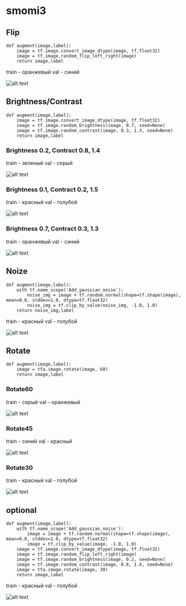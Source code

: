 # smomi3


## Flip
```
def augment(image,label):
    image = tf.image.convert_image_dtype(image, tf.float32)
    image = tf.image.random_flip_left_right(image)
    return image,label
 ``` 
train - оранжевый
val - синий

![alt text](https://github.com/Uniderwy/smomi3/blob/main/new_flip.jpg) 
    
    
## Brightness/Contrast
```
def augment(image,label):
    image = tf.image.convert_image_dtype(image, tf.float32)
    image = tf.image.random_brightness(image, 0.7, seed=None)
    image = tf.image.random_contrast(image, 0.3, 1.3, seed=None)
    return image,label
 ```
### Brightness 0.2, Contract 0.8, 1.4
train - зеленый
val - серый

![alt text](https://github.com/Uniderwy/smomi3/blob/main/new_bright4.jpg) 

### Brightness 0.1, Contract 0.2, 1.5
train - красный 
val - голубой

![alt text](https://github.com/Uniderwy/smomi3/blob/main/new_bright2.jpg) 

### Brightness 0.7, Contract 0.3, 1.3
train - оранжевый
val - синий

![alt text](https://github.com/Uniderwy/smomi3/blob/main/new_bright3.jpg) 
    
    
## Noize
```
def augment(image,label):
    with tf.name_scope('Add_gaussian_noise'):
        noise_img = image + tf.random.normal(shape=tf.shape(image), mean=0.0, stddev=1.0, dtype=tf.float32)
        noise_img = tf.clip_by_value(noise_img, -1.0, 1.0)
    return noise_img,label
```
train - красный
val - голубой

![alt text](https://github.com/Uniderwy/smomi3/blob/main/new_noize.jpg)    
   
   
## Rotate
```
def augment(image,label):
    image = tfa.image.rotate(image, 60)
    return image,label
```   
### Rotate60
train - серый
val - оранжевый

![alt text](https://github.com/Uniderwy/smomi3/blob/main/rotate60.jpg)  

### Rotate45
train - синий
val - красный

![alt text](https://github.com/Uniderwy/smomi3/blob/main/rotate45.jpg) 

### Rotate30
train - красный
val - голубой

![alt text](https://github.com/Uniderwy/smomi3/blob/main/rotate30.jpg) 


## optional
```      
def augment(image,label):
    with tf.name_scope('Add_gaussian_noise'):
        image = image + tf.random.normal(shape=tf.shape(image), mean=0.0, stddev=1.0, dtype=tf.float32)
        image = tf.clip_by_value(image, -1.0, 1.0)
    image = tf.image.convert_image_dtype(image, tf.float32)
    image = tf.image.random_flip_left_right(image)
    image = tf.image.random_brightness(image, 0.2, seed=None)
    image = tf.image.random_contrast(image, 0.8, 1.4, seed=None)
    image = tfa.image.rotate(image, 30)
    return image,label
```   
train - красный
val - голубой

![alt text](https://github.com/Uniderwy/smomi3/blob/main/opt.jpg) 
  

  
  
    
    
    
